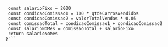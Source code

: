 ```function calculaSalario(qtdeCarrosVendidos, valorTotalVendas) {
 const salarioFixo = 2000
 const condicaoComissao1 = 100 * qtdeCarrosVendidos
 const condicaoComissao2 = valorTotalVendas * 0.05
 const comissaoTotal = condicaoComissao1 + condicaoComissao2
 const salarioNoMes = comissaoTotal + salarioFixo
 return salarioNoMes
}```